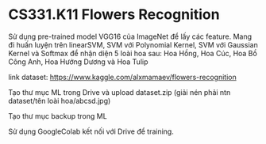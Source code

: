 # CS331.K11 Flowers Recognition

Sử dụng pre-trained model VGG16 của ImageNet để lấy các feature.
Mang đi huấn luyện trên linearSVM, SVM với Polynomial Kernel, SVM với Gaussian Kernel và Softmax để nhận diện 5 loài hoa sau: Hoa Hồng, Hoa Cúc, Hoa Bồ Công Anh, Hoa Hướng Dương và Hoa Tulip

link dataset: https://www.kaggle.com/alxmamaev/flowers-recognition

Tạo thư mục ML trong Drive và upload dataset.zip (giải nén phải ntn dataset/tên loài hoa/abcsd.jpg)


Tạo thư mục backup trong ML


Sử dụng GoogleColab kết nối với Drive để training.
